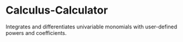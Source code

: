 # Calculus-Calculator
Integrates and differentiates univariable monomials with user-defined powers and coefficients.
